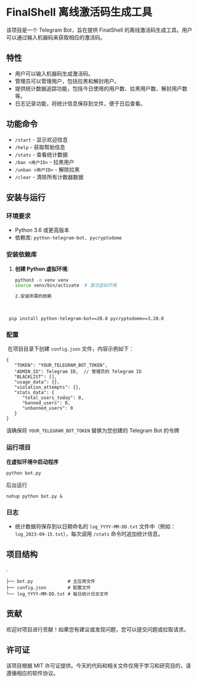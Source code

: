# FinalShell 离线激活码生成工具

该项目是一个 Telegram Bot，旨在提供 FinalShell 的离线激活码生成工具。用户可以通过输入机器码来获取相应的激活码。

## 特性

- 用户可以输入机器码生成激活码。
- 管理员可以管理用户，包括拉黑和解封用户。
- 提供统计数据追踪功能，包括今日使用的用户数、拉黑用户数、解封用户数等。
- 日志记录功能，将统计信息保存到文件，便于日后查看。

## 功能命令

- `/start` - 显示欢迎信息
- `/help` - 获取帮助信息
- `/stats` - 查看统计数据
- `/ban <用户ID>` - 拉黑用户
- `/unban <用户ID>` - 解除拉黑
- `/clear` - 清除所有计数器数据

## 安装与运行

### 环境要求

- Python 3.6 或更高版本
- 依赖库: `python-telegram-bot, pycryptodome`

### 安装依赖库

1. **创建 Python 虚拟环境**:

   ```bash
   python3 -m venv venv
   source venv/bin/activate  # 激活虚拟环境
   
   2.安装所需的依赖
   ```

​      

```
 pip install python-telegram-bot==20.8 pycryptodome==3.20.0
```



###  配置

​     在项目目录下创建 `config.json` 文件，内容示例如下：

```
{
   "TOKEN": "YOUR_TELEGRAM_BOT_TOKEN",
   "ADMIN_ID": Telegram ID,  // 管理员的 Telegram ID
   "BLACKLIST": [],
   "usage_data": {},
   "violation_attempts": {},
   "stats_data": {
      "total_users_today": 0,
      "banned_users": 0,
      "unbanned_users": 0
   }
}
```



请确保将 `YOUR_TELEGRAM_BOT_TOKEN` 替换为您创建的 Telegram Bot 的令牌



### 运行项目



**在虚拟环境中启动程序** 

```
python bot.py
```



后台运行

```
nohup python bot.py &
```





### 日志

- 统计数据将保存到以日期命名的 `log_YYYY-MM-DD.txt` 文件中（例如：`log_2023-09-15.txt`），每次调用 `/stats` 命令时追加统计信息。

## 项目结构

.

```
├── bot.py             # 主应用文件
├── config.json        # 配置文件
└── log_YYYY-MM-DD.txt # 每日统计日志文件
```



## 贡献

欢迎对项目进行贡献！如果您有建议或发现问题，您可以提交问题或拉取请求。

## 许可证

该项目根据 MIT 许可证提供。今天的代码和相关文件仅用于学习和研究目的，请遵循相应的软件协议。
